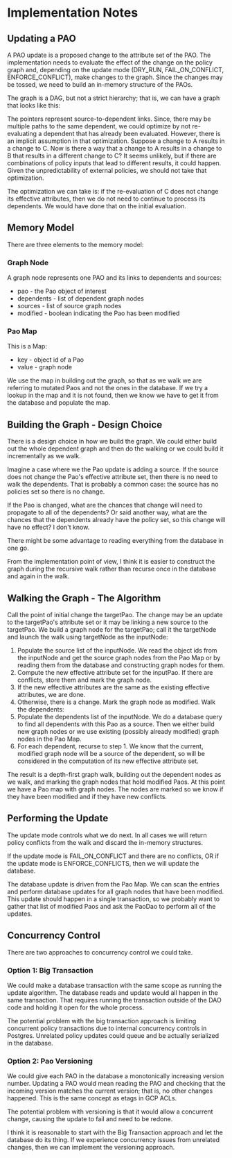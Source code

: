 # Implementation Notes

## Updating a PAO
A PAO update is a proposed change to the attribute set of the PAO. The implementation needs to evaluate the effect
of the change on the policy graph and, depending on the update mode (DRY_RUN, FAIL_ON_CONFLICT, ENFORCE_CONFLICT),
make changes to the graph. Since the changes may be tossed, we need to build an in-memory structure of the PAOs.

The graph is a DAG, but not a strict hierarchy; that is, we can have a graph that looks like this:

The pointers represent source-to-dependent links. Since, there may be multiple paths to the same dependent, we
could optimize by not re-evaluating a dependent that has already been evaluated. However, there is an implicit
assumption in that optimization. Suppose a change to A results in a change to C. Now is there a way that a
change to A results in a change to B that results in a different change to C? It seems unlikely, but if there
are combinations of policy inputs that lead to different results, it could happen. Given the unpredictability
of external policies, we should not take that optimization.

The optimization we can take is: if the re-evaluation of C does not change its effective attributes, then we do not 
need to continue to process its dependents. We would have done that on the initial evaluation.

## Memory Model
There are three elements to the memory model:

### Graph Node
A graph node represents one PAO and its links to dependents and sources:
- pao - the Pao object of interest
- dependents - list of dependent graph nodes
- sources - list of source graph nodes
- modified - boolean indicating the Pao has been modified

### Pao Map
This is a Map:
- key - object id of a Pao
- value - graph node

We use the map in building out the graph, so that as we walk we are referring to mutated Paos and not the ones in the
database. If we try a lookup in the map and it is not found, then we know we have to get it from the database
and populate the map.

## Building the Graph - Design Choice
There is a design choice in how we build the graph. We could either build out the whole dependent graph and then do
the walking or we could build it incrementally as we walk.

Imagine a case where we the Pao update is adding a source. If the source does not change the Pao's effective
attribute set, then there is no need to walk the dependents.
That is probably a common case: the source has no policies set so there is no change.

If the Pao is changed, what are the chances that change will need to propagate to all of the dependents?
Or said another way, what are the chances that the dependents already have the policy set,
so this change will have no effect? I don't know.

There might be some advantage to reading everything from the database in one go.

From the implementation point of view, I think it is easier to construct the graph during the recursive walk 
rather than recurse once in the database and again in the walk.

## Walking the Graph - The Algorithm
Call the point of initial change the targetPao. The change may be an update to the targetPao's attribute set or it
may be linking a new source to the targetPao. We build a graph node for the targetPao; call it the targetNode and
launch the walk using targetNode as the inputNode:
1. Populate the source list of the inputNode. We read the object ids from the inputNode and get the source graph nodes 
from the Pao Map or by reading them from the database and constructing graph nodes for them.
2. Compute the new effective attribute set for the inputPao. If there are conflicts, store them and mark the graph node.
3. If the new effective attributes are the same as the existing effective attributes, we are done.
4. Otherwise, there is a change. Mark the graph node as modified. Walk the dependents:
5. Populate the dependents list of the inputNode. We do a database query to find all dependents with this Pao as
a source. Then we either build new graph nodes or we use existing (possibly already modified) graph nodes in the Pao Map.
6. For each dependent, recurse to step 1. We know that the current, modified graph node will be a source of the
dependent, so will be considered in the computation of its new effective attribute set.

The result is a depth-first graph walk, building out the dependent nodes as we walk, and marking the graph nodes
that hold modified Paos. At this point we have a Pao map with graph nodes. The nodes are marked so we know if
they have been modified and if they have new conflicts.

## Performing the Update
The update mode controls what we do next. In all cases we will return policy conflicts from the walk and discard
the in-memory structures.

If the update mode is FAIL_ON_CONFLICT and there are no conflicts, OR if the update mode is ENFORCE_CONFLICTS,
then we will update the database.

The database update is driven from the Pao Map. We can scan the entries and perform database updates for all
graph nodes that have been modified. This update should happen in a single transaction, so we probably want
to gather that list of modified Paos and ask the PaoDao to perform all of the updates.

## Concurrency Control
There are two approaches to concurrency control we could take.

### Option 1: Big Transaction
We could make a database transaction with the same scope as running the update algorithm. The database reads and update
would all happen in the same transaction. That requires running the transaction outside of the DAO code and
holding it open for the whole process.

The potential problem with the big transaction approach is limiting concurrent policy transactions due to internal
concurrency controls in Postgres. Unrelated policy updates could queue and be actually serialized in the database.

### Option 2: Pao Versioning
We could give each PAO in the database a monotonically increasing version number. Updating a PAO would mean reading
the PAO and checking that the incoming version matches the current version; that is, no other changes happened.
This is the same concept as etags in GCP ACLs.

The potential problem with versioning is that it would allow a concurrent change, causing the update to fail and
need to be redone.

I think it is reasonable to start with the Big Transaction approach and let the database do its thing. If we
experience concurrency issues from unrelated changes, then we can implement the versioning approach.
